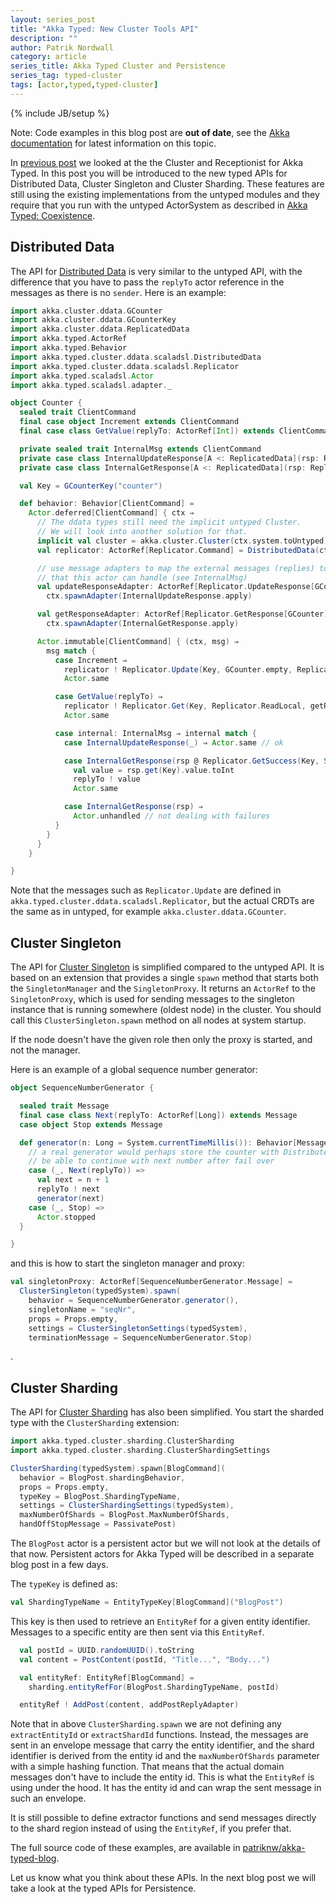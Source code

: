 ```yaml
---
layout: series_post
title: "Akka Typed: New Cluster Tools API"
description: ""
author: Patrik Nordwall
category: article
series_title: Akka Typed Cluster and Persistence
series_tag: typed-cluster
tags: [actor,typed,typed-cluster]
---
```

{% include JB/setup %}

Note: Code examples in this blog post are **out of date**, see the [Akka documentation](https://doc.akka.io/docs/akka/current/typed/cluster.html#higher-level-cluster-tools) for latest information on this topic.

In [previous post](https://akka.io/blog/article/2017/09/28/typed-cluster) we looked at the the Cluster and Receptionist for Akka Typed. In this post you will be introduced to the new typed APIs for Distributed Data, Cluster Singleton and Cluster Sharding. These features are still using the existing implementations from the untyped modules and they require that you run with the untyped ActorSystem as described in [Akka Typed: Coexistence](https://akka.io/blog/article/2017/05/06/typed-coexistence).

## Distributed Data

The API for [Distributed Data](https://doc.akka.io/docs/akka/current/distributed-data.html?language=scala) is very similar to the untyped API, with the difference that you have to pass the `replyTo` actor reference in the messages as there is no `sender`. Here is an example:

```scala
import akka.cluster.ddata.GCounter
import akka.cluster.ddata.GCounterKey
import akka.cluster.ddata.ReplicatedData
import akka.typed.ActorRef
import akka.typed.Behavior
import akka.typed.cluster.ddata.scaladsl.DistributedData
import akka.typed.cluster.ddata.scaladsl.Replicator
import akka.typed.scaladsl.Actor
import akka.typed.scaladsl.adapter._

object Counter {
  sealed trait ClientCommand
  final case object Increment extends ClientCommand
  final case class GetValue(replyTo: ActorRef[Int]) extends ClientCommand

  private sealed trait InternalMsg extends ClientCommand
  private case class InternalUpdateResponse[A <: ReplicatedData](rsp: Replicator.UpdateResponse[A]) extends InternalMsg
  private case class InternalGetResponse[A <: ReplicatedData](rsp: Replicator.GetResponse[A]) extends InternalMsg

  val Key = GCounterKey("counter")

  def behavior: Behavior[ClientCommand] =
    Actor.deferred[ClientCommand] { ctx ⇒
      // The ddata types still need the implicit untyped Cluster.
      // We will look into another solution for that.
      implicit val cluster = akka.cluster.Cluster(ctx.system.toUntyped)
      val replicator: ActorRef[Replicator.Command] = DistributedData(ctx.system).replicator

      // use message adapters to map the external messages (replies) to the message types
      // that this actor can handle (see InternalMsg)
      val updateResponseAdapter: ActorRef[Replicator.UpdateResponse[GCounter]] =
        ctx.spawnAdapter(InternalUpdateResponse.apply)

      val getResponseAdapter: ActorRef[Replicator.GetResponse[GCounter]] =
        ctx.spawnAdapter(InternalGetResponse.apply)

      Actor.immutable[ClientCommand] { (ctx, msg) ⇒
        msg match {
          case Increment ⇒
            replicator ! Replicator.Update(Key, GCounter.empty, Replicator.WriteLocal, updateResponseAdapter)(_ + 1)
            Actor.same

          case GetValue(replyTo) ⇒
            replicator ! Replicator.Get(Key, Replicator.ReadLocal, getResponseAdapter, Some(replyTo))
            Actor.same

          case internal: InternalMsg ⇒ internal match {
            case InternalUpdateResponse(_) ⇒ Actor.same // ok

            case InternalGetResponse(rsp @ Replicator.GetSuccess(Key, Some(replyTo: ActorRef[Int] @unchecked))) ⇒
              val value = rsp.get(Key).value.toInt
              replyTo ! value
              Actor.same

            case InternalGetResponse(rsp) ⇒
              Actor.unhandled // not dealing with failures
          }
        }
      }
    }

}

```

Note that the messages such as `Replicator.Update` are defined in `akka.typed.cluster.ddata.scaladsl.Replicator`, but the actual CRDTs are the same as in untyped, for example `akka.cluster.ddata.GCounter`.

## Cluster Singleton

The API for [Cluster Singleton](https://doc.akka.io/docs/akka/current/cluster-singleton.html?language=scala) is simplified compared to the untyped API. It is based on an extension that provides a single `spawn` method that starts both the `SingletonManager` and the `SingletonProxy`. It returns an `ActorRef` to the `SingletonProxy`, which is used for sending messages to the singleton instance that is running somewhere (oldest node) in the cluster. You should call this `ClusterSingleton.spawn` method on all nodes at system startup.

If the node doesn't have the given role then only the proxy is started, and not the manager.

Here is an example of a global sequence number generator:

```scala
object SequenceNumberGenerator {

  sealed trait Message
  final case class Next(replyTo: ActorRef[Long]) extends Message
  case object Stop extends Message

  def generator(n: Long = System.currentTimeMillis()): Behavior[Message] = Actor.immutable {
    // a real generator would perhaps store the counter with Distributed Data to
    // be able to continue with next number after fail over
    case (_, Next(replyTo)) =>
      val next = n + 1
      replyTo ! next
      generator(next)
    case (_, Stop) =>
      Actor.stopped
  }

}
```

and this is how to start the singleton manager and proxy:

```scala
val singletonProxy: ActorRef[SequenceNumberGenerator.Message] =
  ClusterSingleton(typedSystem).spawn(
    behavior = SequenceNumberGenerator.generator(),
    singletonName = "seqNr",
    props = Props.empty,
    settings = ClusterSingletonSettings(typedSystem),
    terminationMessage = SequenceNumberGenerator.Stop)
```
.

## Cluster Sharding

The API for [Cluster Sharding](https://doc.akka.io/docs/akka/current/cluster-sharding.html?language=scala) has also been simplified. You start the sharded type with the `ClusterSharding` extension:

```scala
import akka.typed.cluster.sharding.ClusterSharding
import akka.typed.cluster.sharding.ClusterShardingSettings

ClusterSharding(typedSystem).spawn[BlogCommand](
  behavior = BlogPost.shardingBehavior,
  props = Props.empty,
  typeKey = BlogPost.ShardingTypeName,
  settings = ClusterShardingSettings(typedSystem),
  maxNumberOfShards = BlogPost.MaxNumberOfShards,
  handOffStopMessage = PassivatePost)
```

The `BlogPost` actor is a persistent actor but we will not look at the details of that now. Persistent actors for Akka Typed will be described in a separate blog post in a few days.

The `typeKey` is defined as:

```scala
val ShardingTypeName = EntityTypeKey[BlogCommand]("BlogPost")
```

This key is then used to retrieve an `EntityRef` for a given entity identifier. Messages to a specific entity are then sent via this `EntityRef`.

```scala
  val postId = UUID.randomUUID().toString
  val content = PostContent(postId, "Title...", "Body...")

  val entityRef: EntityRef[BlogCommand] =
    sharding.entityRefFor(BlogPost.ShardingTypeName, postId)

  entityRef ! AddPost(content, addPostReplyAdapter)
```

Note that in above `ClusterSharding.spawn` we are not defining any `extractEntityId` or `extractShardId` functions. Instead, the messages are sent in an envelope message that carry the entity identifier, and the shard identifier is derived from the entity id and the `maxNumberOfShards` parameter with a simple hashing function. That means that the actual domain messages don't have to include the entity id. This is what the `EntityRef` is using under the hood. It has the entity id and can wrap the sent message in such an envelope.

It is still possible to define extractor functions and send messages directly to the shard region instead of using the `EntityRef`, if you prefer that.

The full source code of these examples, are available in [patriknw/akka-typed-blog](https://github.com/patriknw/akka-typed-blog).

Let us know what you think about these APIs. In the next blog post we will take a look at the typed APIs for Persistence.
